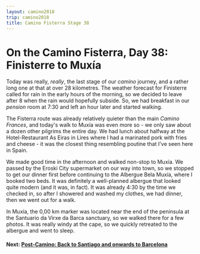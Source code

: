 ```yaml
---
layout: camino2018
trip: camino2018
title: Camino Fisterra Stage 38
---
```


# On the Camino Fisterra, Day 38: Finisterre to Mux&iacute;a

Today was really, *really*, the last stage of our *camino* journey, and a rather long one at that at over 28 kilometres. The weather forecast for Finisterre called for rain in the early hours of the morning, so we decided to leave after 8 when the rain would hopefully subside. So, we had breakfast in our *pension* room at 7:30 and left an hour later and started walking.

The Fisterra route was already relatively quieter than the main *Camino Frances*, and today's walk to Mux&iacute;a was even more so - we only saw about a dozen other pilgrims the entire day. We had lunch about halfway at the Hotel-Restaurant As Eiras in Lires where I had a marinated pork with fries and cheese - it was the closest thing resembling poutine that I've seen here in Spain.

We made good time in the afternoon and walked non-stop to Mux&iacute;a. We passed by the Eroski City supermarket on our way into town, so we stopped to get our dinner first before continuing to the Albergue Bela Mux&iacute;a, where I booked two beds. It was definitely a well-planned albergue that looked quite modern (and it was, in fact). It was already 4:30 by the time we checked in, so after I showered and washed my clothes, we had dinner, then we went out for a walk.

In Mux&iacute;a, the 0,00 km marker was located near the end of the peninsula at the Santuario da Virxe da Barca sanctuary, so we walked there for a few photos. It was really windy at the cape, so we quickly retreated to the albergue and went to sleep.

#### Next: [Post-Camino: Back to Santiago and onwards to Barcelona](/2018/10/12/camino39.html)